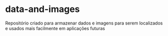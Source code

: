 # data-and-images
Repositório criado para armazenar dados e imagens para serem localizados e usados mais facilmente em aplicações futuras
